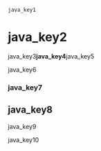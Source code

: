 ```ngMeta
java_key1
```
# java_key2
java_key3**java_key4**java_key5

java_key6

### java_key7
## java_key8
java_key9

java_key10